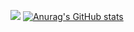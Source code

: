 ![](https://github.com/mxtarzan/mxtarzan/blob/master/dino.gif)
[![Anurag's GitHub stats](https://github-readme-stats.vercel.app/api?username=mxtarzan)](https://github.com/anuraghazra/github-readme-stats)
